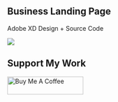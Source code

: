 ## Business Landing Page
Adobe XD Design + Source Code

<img src="/preview.png" />

## Support My Work
<a href="https://www.buymeacoffee.com/simonfarah" target="blank"><img src="https://cdn.buymeacoffee.com/buttons/default-orange.png" alt="Buy Me A Coffee" height="41" width="174"></a>
